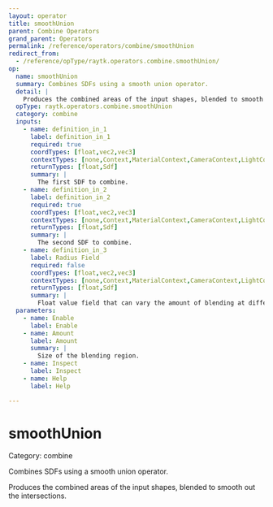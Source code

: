 ```yaml
---
layout: operator
title: smoothUnion
parent: Combine Operators
grand_parent: Operators
permalink: /reference/operators/combine/smoothUnion
redirect_from:
  - /reference/opType/raytk.operators.combine.smoothUnion/
op:
  name: smoothUnion
  summary: Combines SDFs using a smooth union operator.
  detail: |
    Produces the combined areas of the input shapes, blended to smooth out the intersections.
  opType: raytk.operators.combine.smoothUnion
  category: combine
  inputs:
    - name: definition_in_1
      label: definition_in_1
      required: true
      coordTypes: [float,vec2,vec3]
      contextTypes: [none,Context,MaterialContext,CameraContext,LightContext,RayContext]
      returnTypes: [float,Sdf]
      summary: |
        The first SDF to combine.
    - name: definition_in_2
      label: definition_in_2
      required: true
      coordTypes: [float,vec2,vec3]
      contextTypes: [none,Context,MaterialContext,CameraContext,LightContext,RayContext]
      returnTypes: [float,Sdf]
      summary: |
        The second SDF to combine.
    - name: definition_in_3
      label: Radius Field
      required: false
      coordTypes: [float,vec2,vec3]
      contextTypes: [none,Context,MaterialContext,CameraContext,LightContext,RayContext]
      returnTypes: [float,Sdf]
      summary: |
        Float value field that can vary the amount of blending at different points in space.
  parameters:
    - name: Enable
      label: Enable
    - name: Amount
      label: Amount
      summary: |
        Size of the blending region.
    - name: Inspect
      label: Inspect
    - name: Help
      label: Help

---
```


# smoothUnion

Category: combine



Combines SDFs using a smooth union operator.

Produces the combined areas of the input shapes, blended to smooth out the intersections.
